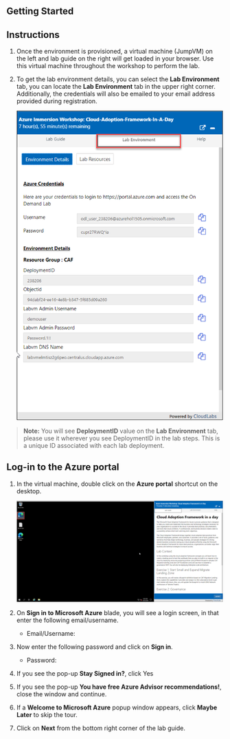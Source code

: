 ## **Getting Started**

## Instructions

1. Once the environment is provisioned, a virtual machine (JumpVM) on the left and lab guide on the right will get loaded in your browser. Use this virtual machine throughout the workshop to perform the lab.

2. To get the lab environment details, you can select the **Lab Environment** tab, you can locate the **Lab Environment** tab in the upper right corner. Additionally, the credentials will also be emailed to your email address provided during registration.

   ![](images/labenvironmenttab.png)
   
  >**Note:** You will see **DeploymentID** value on the **Lab Environment** tab, please use it wherever you see DeploymentID in the lab steps. This is a unique ID associated with each lab deployment. 
 
## Log-in to the Azure portal

1. In the virtual machine, double click on the **Azure portal** shortcut on the desktop.
   
   ![](images/gettingstarted.png)

2. On **Sign in to Microsoft Azure** blade, you will see a login screen, in that enter the following email/username. 
   * Email/Username: <inject key="AzureAdUserEmail"></inject>

3. Now enter the following password and click on **Sign in**.
   * Password: <inject key="AzureAdUserPassword"></inject>

4. If you see the pop-up **Stay Signed in?**, click Yes

5. If you see the pop-up **You have free Azure Advisor recommendations!**, close the window and continue.

6. If a **Welcome to Microsoft Azure** popup window appears, click **Maybe Later** to skip the tour.

7. Click on **Next** from the bottom right corner of the lab guide.
